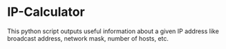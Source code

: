 # IP-Calculator

This python script outputs useful information about a given IP address like broadcast address, network mask, number of hosts, etc.
